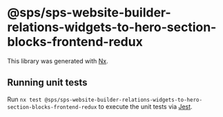 # @sps/sps-website-builder-relations-widgets-to-hero-section-blocks-frontend-redux

This library was generated with [Nx](https://nx.dev).

## Running unit tests

Run `nx test @sps/sps-website-builder-relations-widgets-to-hero-section-blocks-frontend-redux` to execute the unit tests via [Jest](https://jestjs.io).
